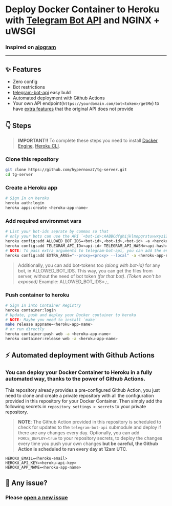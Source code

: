 # Deploy Docker Container to Heroku with [Telegram Bot API](https://github.com/tdlib/telegram-bot-api) and NGINX + uWSGI


### Inspired on [aiogram](https://github.com/aiogram/telegram-bot-api)
----


## :sparkles: Features

- Zero config
- Bot restrictions
- [telegram-bot-api](https://github.com/tdlib/telegram-bot-api) easy buld
- Automated deployment with Github Actions
- Your own API endpoint(`https://yourdomain.com/bot<token>/getMe`) to have [extra features](https://github.com/tdlib/telegram-bot-api) that the original API does not provide

## :point_down: Steps

> **IMPORTANT!!** To complete these steps you need to install [Docker Engine](https://docs.docker.com/engine/install/), [Heroku CLI](https://devcenter.heroku.com/articles/heroku-cli).


### Clone this repository

```bash
git clone https://github.com/hypernova7/tg-server.git
cd tg-server
```


### Create a Heroku app

```bash
# Sign In on heroku
heroku auth:login
heroku apps:create <heroku-app-name>
```


### Add required environmet vars

```bash
# List your bot-ids seprate by commas so that
# only your bots can use the API `<bot-id>:AABBCdfghijklmopqrstuvwxyz1234567890`
heroku config:add ALLOWED_BOT_IDS=<bot-id>,<bot-id>,<bot-id> -a <heroku-app-name>
heroku config:add TELEGRAM_API_ID=<api-id> TELEGRAM_API_HASH=<api-hash> -a <heroku-app-name>
# NOTE: To pass extra arguments to telegram-bot-api, you can add the environment var EXTRA_ARGS
heroku config:add EXTRA_ARGS="--proxy=<proxy> --local" -a <heroku-app-name>
```
> Additionally, you can add bot-tokens too _(along with bot-id)_ for any bot, in ALLOWED_BOT_IDS.
> This way, you can get the files from server, without the need of bot token _(for that bot)_. _(Token won't be exposed)_
> Example: ALLOWED_BOT_IDS=<bot-id>,<bot-id>:<bot-token>,<bot-id>

### Push container to heroku

```bash
# Sign In into Container Registry
heroku container:login
# Update, push and deploy your Docker container to heroku
# NOTE: Maybe you need to install `make`
make release appname=<heroku-app-name>
# or run directly
heroku container:push web -a <heroku-app-name>
heroku container:release web -a <heroku-app-name>
```


## :zap: Automated deployment with Github Actions


### You can deploy your Docker Container to Heroku in a fully automated way, thanks to the power of Github Actions.

This repository already provides a pre-configured Github Action, you just need to clone and create a private repository with all the configuration provided in this repository for your Docker Container. Then simply add the following secrets in `repository settings > secrets` to your private repository.


> **NOTE**: The Github Action provided in this repository is scheduled to check for updates to the `telegram-bot-api` submodule and deploy if there are any changes every day. Optionally, you can add `FORCE_DEPLOY=true` to your repository secrets, to deploy the changes every time you push your own changes **but be careful, the Github Action is scheduled to run every day at 12am UTC**.


```
HEROKU_EMAIL=<heroku-email>
HEROKU_API_KEY=<heroku-api-key>
HEROKU_APP_NAME=<heroku-app-name>
```


## :bug: Any issue?

### Please [open a new issue](https://github.com/hypernova7/tg-server/issues)
